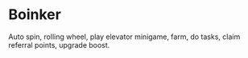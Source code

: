 # Boinker
Auto spin, rolling wheel, play elevator minigame, farm, do tasks, claim referral points, upgrade boost.
